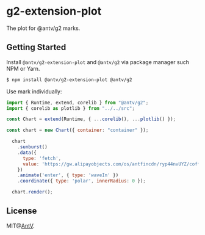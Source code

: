 # g2-extension-plot

The plot for @antv/g2 marks.

## Getting Started

Install `@antv/g2-extension-plot` and `@antv/g2` via package manager such NPM or Yarn.

```bash
$ npm install @antv/g2-extension-plot @antv/g2
```

Use mark individually:

```js
import { Runtime, extend, corelib } from "@antv/g2";
import { corelib as plotlib } from "../../src";

const Chart = extend(Runtime, { ...corelib(), ...plotlib() });

const chart = new Chart({ container: "container" });

  chart
    .sunburst()
    .data({
      type: 'fetch',
      value: 'https://gw.alipayobjects.com/os/antfincdn/ryp44nvUYZ/coffee.json',
    })
    .animate('enter', { type: 'waveIn' })
    .coordinate({ type: 'polar', innerRadius: 0 });

  chart.render();
```

## License

MIT@[AntV](https://github.com/antvis).
